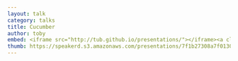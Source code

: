```yaml
---
layout: talk
category: talks
title: Cucumber
author: toby
embed: <iframe src="http://tub.github.io/presentations/"></iframe><a class="btn" href="http://tub.github.io/presentations/">View fullscreen</a>
thumb: https://speakerd.s3.amazonaws.com/presentations/7f1b27308a7f0130968222000a1c84b1/thumb_slide_0.jpg
---
```

